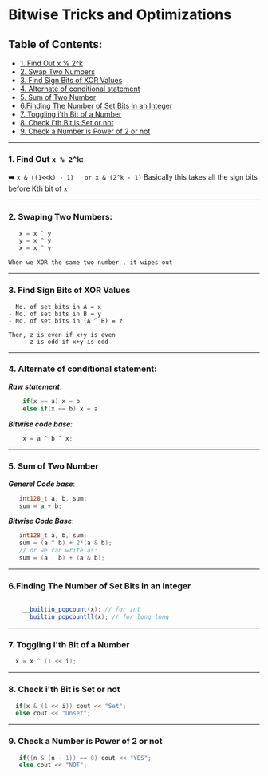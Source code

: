 # Bitwise Tricks and Optimizations


## Table of Contents:
- [1. Find Out x % 2^k](#1-find-out-x-mod-2-k)
- [2. Swap Two Numbers](#2-swap-two-numbers)
- [3. Find Sign Bits of XOR Values](#3-find-sign-bits-of-xor-values)
- [4. Alternate of conditional statement](#4-alternate-of-conditional-statement)
- [5. Sum of Two Number](#5-sum-of-=two-number)
- [6.Finding The Number of Set Bits in an Integer](#6-finding-the-number-of-set-bits-in-an-integer)
- [7. Toggling i'th  Bit of a Number](#7-toggling-i-th-bit-of-a-number)
- [8. Check i'th Bit is Set or not](#8-check-i-th-bit-is-a-set-or-not)
- [9. Check a Number is Power of 2 or not](#9-check-a-number-is-power-of-2-or-not)

---

### 1. Find Out `x % 2^k`:

  ➡️ `x & ((1<<k) - 1)   or x & (2^k - 1)`
  Basically this takes all the sign bits before Kth bit of `x`

---

### 2. Swaping Two Numbers:

 ```cpp
    x = x ^ y
    y = x ^ y
    x = x ^ y 
 ```
    When we XOR the same two number , it wipes out 
    

---


### 3. Find Sign Bits of XOR Values

    - No. of set bits in A = x
    - No. of set bits in B = y
    - No. of set bits in (A ^ B) = z

    Then, z is even if x+y is even
          z is odd if x+y is odd

---

### 4. Alternate of conditional statement:

  ***Raw statement***:

```cpp
    if(x == a) x = b
    else if(x == b) x = a
```
     
***Bitwise code base***: 

```cpp
    x = a ^ b ^ x;
```

---

### 5. Sum of Two Number
 ***Generel Code base***:
 ```cpp
    int128_t a, b, sum;
    sum = a + b;
```

***Bitwise Code Base***:
```cpp
   int128_t a, b, sum;
   sum = (a ^ b) + 2*(a & b);
   // or we can write as:
   sum = (a | b) + (a & b);
```

---

### 6.Finding The Number of Set Bits in an Integer
```cpp

    __builtin_popcount(x); // for int
    __builtin_popcountll(x); // for long long
```

---

### 7. Toggling i'th  Bit of a Number
```cpp
  x = x ^ (1 << i);
```

---

### 8. Check i'th Bit is Set or not
```cpp
  if(x & (1 << i)) cout << "Set";
  else cout << "Unset";
```

---


### 9. Check a Number is Power of 2 or not
```cpp
   if((n & (n - 1)) == 0) cout << "YES";
   else cout << "NOT";
```